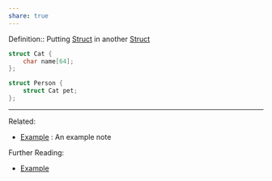 ```yaml
---
share: true
---
```



Definition:: Putting [Struct](./Struct.md) in another [Struct](./Struct.md)

```c
struct Cat {
	char name[64];
};

struct Person {
	struct Cat pet;
};
```

---
Related:
- [Example](../Meta/Example.md) : An example note

Further Reading:
- [Example](../Meta/Example.md)
